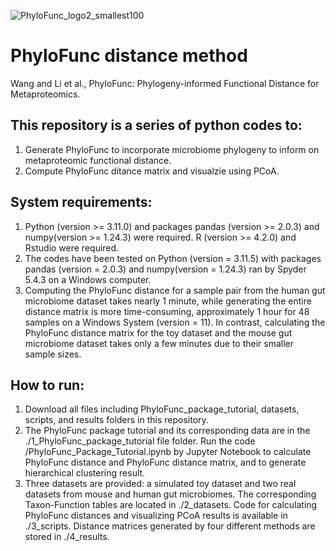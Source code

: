 ![PhyloFunc_logo2_smallest100](https://github.com/user-attachments/assets/031854d5-e449-4d1b-b0df-80295f3a515b)

# PhyloFunc distance method
Wang and Li et al., PhyloFunc: Phylogeny-informed Functional Distance for Metaproteomics.

## This repository is a series of python codes to:
1. Generate PhyloFunc to incorporate microbiome phylogeny to inform on metaproteomic functional distance.
2. Compute PhyloFunc ditance matrix and visualzie using PCoA.

## System requirements:
1. Python (version >= 3.11.0) and packages pandas (version >= 2.0.3) and numpy(version >= 1.24.3) were required. R (version >= 4.2.0) and Rstudio were required.
2. The codes have been tested on Python (version = 3.11.5) with packages pandas (version = 2.0.3) and numpy(version = 1.24.3) ran by Spyder 5.4.3 on a Windows computer.
3. Computing the PhyloFunc distance for a sample pair from the human gut microbiome dataset takes nearly 1 minute, while generating the entire distance matrix is more time-consuming, approximately 1 hour for 48 samples on a Windows System (version = 11). In contrast, calculating the PhyloFunc distance matrix for the toy dataset and the mouse gut microbiome dataset takes only a few minutes due to their smaller sample sizes.

## How to run:
1. Download all files including PhyloFunc_package_tutorial, datasets, scripts, and results folders in this repository.
2. The PhyloFunc package tutorial and its corresponding data are in the ./1_PhyloFunc_package_tutorial file folder. Run the code /PhyloFunc_Package_Tutorial.ipynb by Jupyter Notebook to calculate PhyloFunc distance and PhyloFunc distance matrix, and to generate hierarchical clustering result.
3. Three datasets are provided: a simulated toy dataset and two real datasets from mouse and human gut microbiomes. The corresponding Taxon-Function tables are located in ./2_datasets. Code for calculating PhyloFunc distances and visualizing PCoA results is available in ./3_scripts. Distance matrices generated by four different methods are stored in ./4_results.
